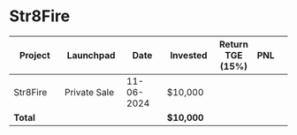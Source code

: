 # Str8Fire



<table data-full-width="true"><thead><tr><th width="152">Project</th><th width="138">Launchpad</th><th width="132">Date</th><th width="133">Invested</th><th>Return TGE (15%)</th><th>PNL</th><th></th></tr></thead><tbody><tr><td>Str8Fire</td><td>Private Sale</td><td>11-06-2024</td><td>$10,000</td><td></td><td></td><td></td></tr><tr><td><strong>Total</strong></td><td></td><td></td><td><strong>$10,000</strong></td><td></td><td></td><td></td></tr></tbody></table>

